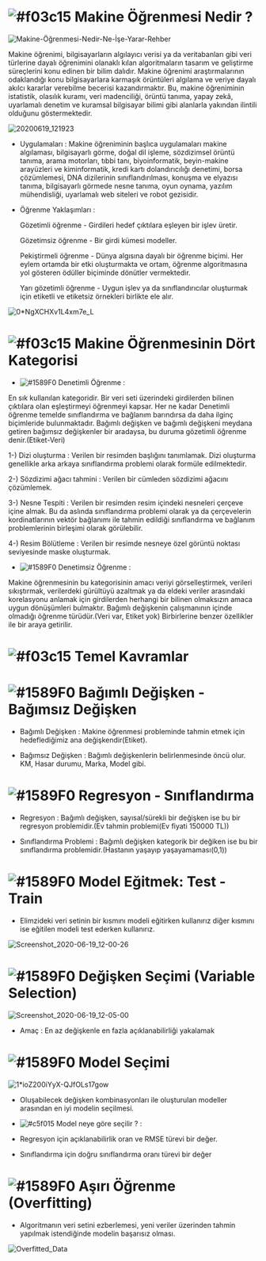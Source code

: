 # ![#f03c15](https://via.placeholder.com/15/f03c15/000000?text=+) Makine Öğrenmesi Nedir ?

![Makine-Öğrenmesi-Nedir-Ne-İşe-Yarar-Rehber](https://user-images.githubusercontent.com/54184905/85115651-b1379c80-b224-11ea-82d4-305cd13cb08f.jpg)

Makine öğrenimi, bilgisayarların algılayıcı verisi ya da veritabanları gibi veri türlerine dayalı öğrenimini olanaklı kılan algoritmaların tasarım ve geliştirme süreçlerini konu edinen bir bilim dalıdır. Makine öğrenimi araştırmalarının odaklandığı konu bilgisayarlara karmaşık örüntüleri algılama ve veriye dayalı akılcı kararlar verebilme becerisi kazandırmaktır. Bu, makine öğreniminin istatistik, olasılık kuramı, veri madenciliği, örüntü tanıma, yapay zekâ, uyarlamalı denetim ve kuramsal bilgisayar bilimi gibi alanlarla yakından ilintili olduğunu göstermektedir.

![20200619_121923](https://user-images.githubusercontent.com/54184905/85117772-0f19b380-b228-11ea-9bf6-f1825e217931.jpg)

* Uygulamaları : Makine öğreniminin başlıca uygulamaları makine algılaması, bilgisayarlı görme, doğal dil işleme, sözdizimsel örüntü tanıma, arama motorları, tıbbi tanı, biyoinformatik, beyin-makine arayüzleri ve kiminformatik, kredi kartı dolandırıcılığı denetimi, borsa çözümlemesi, DNA dizilerinin sınıflandırılması, konuşma ve elyazısı tanıma, bilgisayarlı görmede nesne tanıma, oyun oynama, yazılım mühendisliği, uyarlamalı web siteleri ve robot gezisidir. 

* Öğrenme Yaklaşımları : 
    
    Gözetimli öğrenme - Girdileri hedef çıktılara eşleyen bir işlev üretir.
    
    Gözetimsiz öğrenme - Bir girdi kümesi modeller.
    
    Pekiştirmeli öğrenme - Dünya algısına dayalı bir öğrenme biçimi. Her eylem ortamda bir etki oluşturmakta ve ortam, öğrenme
    algoritmasına yol gösteren ödüller biçiminde dönütler vermektedir.
    
    Yarı gözetimli öğrenme - Uygun işlev ya da sınıflandırıcılar oluşturmak için etiketli ve etiketsiz örnekleri birlikte ele
    alır.
    
![0*NgXCHXv1L4xm7e_L](https://user-images.githubusercontent.com/54184905/85115787-e80db280-b224-11ea-8896-bcd4aea62e56.png)



# ![#f03c15](https://via.placeholder.com/15/f03c15/000000?text=+) Makine Öğrenmesinin Dört Kategorisi

* ![#1589F0](https://via.placeholder.com/15/1589F0/000000?text=+) Denetimli Öğrenme :

En sık kullanılan kategoridir. Bir veri seti üzerindeki girdilerden bilinen çıktılara olan eşleştirmeyi öğrenmeyi kapsar.
Her ne kadar Denetimli öğrenme temelde sınıflandırma ve bağlanım barındırsa da daha ilginç biçimleride bulunmaktadır.
Bağımlı değişken ve bağımlı değişkeni meydana getiren bağımsız değişkenler bir aradaysa, bu duruma gözetimli öğrenme denir.(Etiket-Veri)

1-) Dizi oluşturma : Verilen bir resimden başlığını tanımlamak. Dizi oluşturma genellikle arka arkaya sınıflandırma problemi olarak formüle edilmektedir.

2-) Sözdizimi ağacı tahmini : Verilen bir cümleden sözdizimi ağacını çözümlemek.

3-) Nesne Tespiti : Verilen bir resimden resim içindeki nesneleri çerçeve içine almak. Bu da aslında sınıflandırma problemi olarak ya da çerçevelerin kordinatlarının vektör bağlanımı ile tahmin edildiği sınıflandırma ve bağlanım problemlerinin birleşimi olarak görülebilir.

4-) Resim Bölütleme : Verilen bir resimde nesneye özel görüntü noktası seviyesinde maske oluşturmak.

* ![#1589F0](https://via.placeholder.com/15/1589F0/000000?text=+) Denetimsiz Öğrenme :

Makine öğrenmesinin bu kategorisinin amacı veriyi görselleştirmek, verileri sıkıştırmak, verilerdeki gürültüyü azaltmak ya da eldeki veriler arasındaki korelasyonu anlamak için girdilerden herhangi bir bilinen olmaksızın amaca uygun dönüşümleri bulmaktır.
Bağımlı değişkenin çalışmanının içinde olmadığı öğrenme türüdür.(Veri var, Etiket yok) Birbirlerine benzer özellikler ile bir araya getirilir.

# ![#f03c15](https://via.placeholder.com/15/f03c15/000000?text=+) Temel Kavramlar


# ![#1589F0](https://via.placeholder.com/15/1589F0/000000?text=+) Bağımlı Değişken - Bağımsız Değişken

* Bağımlı Değişken : Makine öğrenmesi probleminde tahmin etmek için hedeflediğimiz ana değişkendir(Etiket).

* Bağımsız Değişken : Bağımlı değişkenlerin belirlenmesinde öncü olur. KM, Hasar durumu, Marka, Model gibi.


# ![#1589F0](https://via.placeholder.com/15/1589F0/000000?text=+) Regresyon - Sınıflandırma

* Regresyon : Bağımlı değişken, sayısal/sürekli bir değişken ise bu bir regresyon problemidir.(Ev tahmin problemi(Ev fiyati 150000 TL))

* Sınıflandırma Problemi : Bağımlı değişken kategorik bir değiken ise bu bir sınıflandırma problemidir.(Hastanın yaşayıp yaşayamaması(0,1)) 


# ![#1589F0](https://via.placeholder.com/15/1589F0/000000?text=+) Model Eğitmek: Test - Train

* Elimzideki veri setinin bir kısmını modeli eğitirken kullanırız diğer kısmını ise eğitilen modeli test ederken kullanırız.

![Screenshot_2020-06-19_12-00-26](https://user-images.githubusercontent.com/54184905/85115581-906f4700-b224-11ea-870d-79f0492e43e3.png)


# ![#1589F0](https://via.placeholder.com/15/1589F0/000000?text=+) Değişken Seçimi (Variable Selection)

![Screenshot_2020-06-19_12-05-00](https://user-images.githubusercontent.com/54184905/85115962-3a4ed380-b225-11ea-8d1c-8fc203d77c2a.png)

* Amaç : En az değişkenle en fazla açıklanabilirliği yakalamak


# ![#1589F0](https://via.placeholder.com/15/1589F0/000000?text=+) Model Seçimi

![1*ioZ200iYyX-QJfOLs17gow](https://user-images.githubusercontent.com/54184905/85116427-fd371100-b225-11ea-9a5f-ba867a9babf3.jpeg)

* Oluşabilecek değişken kombinasyonları ile oluşturulan modeller arasından en iyi modelin seçilmesi.

* ![#c5f015](https://via.placeholder.com/15/c5f015/000000?text=+) Model neye göre seçilir ? : 

* Regresyon için açıklanabilirlik oran ve RMSE türevi bir değer.

* Sınıflandırma için doğru sınıflandırma oranı türevi bir değer


# ![#1589F0](https://via.placeholder.com/15/1589F0/000000?text=+) Aşırı Öğrenme (Overfitting)

* Algoritmanın veri setini ezberlemesi, yeni veriler üzerinden tahmin yapılmak istendiğinde modelin başarısız olması.

![Overfitted_Data](https://user-images.githubusercontent.com/54184905/85117779-10e37700-b228-11ea-8fcd-a6f5c86261a6.png)
